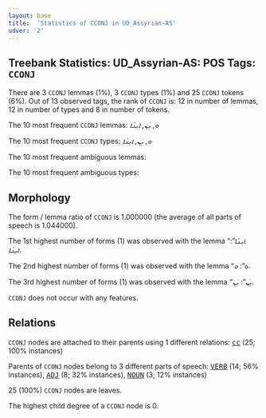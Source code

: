 ```yaml
---
layout: base
title:  'Statistics of CCONJ in UD_Assyrian-AS'
udver: '2'
---
```


## Treebank Statistics: UD_Assyrian-AS: POS Tags: `CCONJ`

There are 3 `CCONJ` lemmas (1%), 3 `CCONJ` types (1%) and 25 `CCONJ` tokens (6%).
Out of 13 observed tags, the rank of `CCONJ` is: 12 in number of lemmas, 12 in number of types and 8 in number of tokens.

The 10 most frequent `CCONJ` lemmas: <em>ܘ, ܝܲܢ, ܐܝܼܢܵܐ</em>

The 10 most frequent `CCONJ` types:  <em>ܘ, ܝܲܢ, ܐܝܼܢܵܐ</em>

The 10 most frequent ambiguous lemmas: 

The 10 most frequent ambiguous types:  



## Morphology

The form / lemma ratio of `CCONJ` is 1.000000 (the average of all parts of speech is 1.044000).

The 1st highest number of forms (1) was observed with the lemma “ܐܝܼܢܵܐ”: <em>ܐܝܼܢܵܐ</em>.

The 2nd highest number of forms (1) was observed with the lemma “ܘ”: <em>ܘ</em>.

The 3rd highest number of forms (1) was observed with the lemma “ܝܲܢ”: <em>ܝܲܢ</em>.

`CCONJ` does not occur with any features.


## Relations

`CCONJ` nodes are attached to their parents using 1 different relations: <tt><a href="aii_as-dep-cc.html">cc</a></tt> (25; 100% instances)

Parents of `CCONJ` nodes belong to 3 different parts of speech: <tt><a href="aii_as-pos-VERB.html">VERB</a></tt> (14; 56% instances), <tt><a href="aii_as-pos-ADJ.html">ADJ</a></tt> (8; 32% instances), <tt><a href="aii_as-pos-NOUN.html">NOUN</a></tt> (3; 12% instances)

25 (100%) `CCONJ` nodes are leaves.

The highest child degree of a `CCONJ` node is 0.


